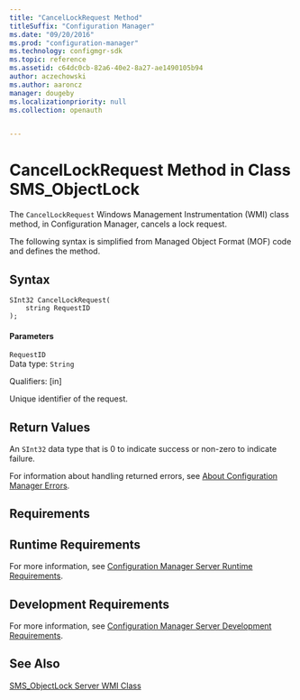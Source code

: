 ```yaml
---
title: "CancelLockRequest Method"
titleSuffix: "Configuration Manager"
ms.date: "09/20/2016"
ms.prod: "configuration-manager"
ms.technology: configmgr-sdk
ms.topic: reference
ms.assetid: c64dc0cb-82a6-40e2-8a27-ae1490105b94
author: aczechowski
ms.author: aaroncz
manager: dougeby
ms.localizationpriority: null
ms.collection: openauth


---
```

# CancelLockRequest Method in Class SMS_ObjectLock
The `CancelLockRequest` Windows Management Instrumentation (WMI) class method, in Configuration Manager, cancels a lock request.  

 The following syntax is simplified from Managed Object Format (MOF) code and defines the method.  

## Syntax  

```  
SInt32 CancelLockRequest(  
    string RequestID   
);  
```  

#### Parameters  
 `RequestID`  
 Data type: `String`  

 Qualifiers: [in]  

 Unique identifier of the request.  

## Return Values  
 An `SInt32` data type that is 0 to indicate success or non-zero to indicate failure.  

 For information about handling returned errors, see [About Configuration Manager Errors](../../../develop/core/understand/about-configuration-manager-errors.md).  

## Requirements  

## Runtime Requirements  
 For more information, see [Configuration Manager Server Runtime Requirements](../../../develop/core/reqs/server-runtime-requirements.md).  

## Development Requirements  
 For more information, see [Configuration Manager Server Development Requirements](../../../develop/core/reqs/server-development-requirements.md).  

## See Also  
 [SMS_ObjectLock Server WMI Class](../../../develop/reference/misc/sms_objectlock-server-wmi-class.md)

